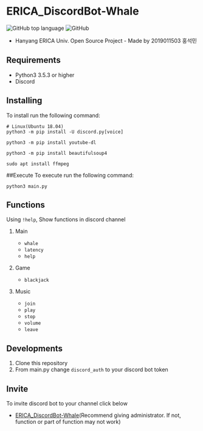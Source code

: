 # ERICA_DiscordBot-Whale
![GitHub top language](https://img.shields.io/github/languages/top/hsmint/ERICA_DiscordBot-Whale)
![GitHub](https://img.shields.io/github/license/hsmint/ERICA_DiscordBot-Whale)

* Hanyang ERICA Univ. Open Source Project - Made by 2019011503 홍석민

## Requirements

* Python3 3.5.3 or higher
* Discord

## Installing

To install run the following command:

```
# Linux(Ubuntu 18.04)
python3 -m pip install -U discord.py[voice]

python3 -m pip install youtube-dl

python3 -m pip install beautifulsoup4

sudo apt install ffmpeg
```

##Execute
To execute run the following command:
```
python3 main.py
```

## Functions

Using `!help`, Show functions in discord channel

1. Main
    * `whale`
    * `latency`
    * `help`

2. Game
    * `blackjack`

3. Music
    * `join`
    * `play`
    * `stop`
    * `volume`
    * `leave`

## Developments

1. Clone this repository
2. From main.py change `discord_auth` to your discord bot token

## Invite

To invite discord bot to your channel click below

* [ERICA_DiscordBot-Whale](https://discordapp.com/oauth2/authorize?client_id=648062744389484565&permissions=8&scope=bot)(Recommend giving administrator. If not, function or part of function may not work)
